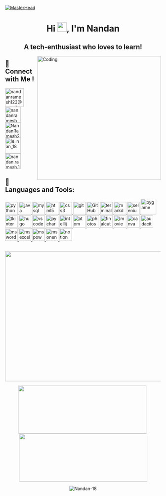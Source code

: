 [![MasterHead](https://i.ibb.co/tHZSVC1/3000.gif)](nandan18.netlify.app)

<h1 align="center">Hi <img src="https://raw.githubusercontent.com/MartinHeinz/MartinHeinz/master/wave.gif" width="30px">, I'm Nandan</h1>

<h2 align="center">A tech-enthusiast who loves to learn!</h2>

<img align="right" alt="Coding" width="400" src="https://www.datarhine.com/images/coming.gif">

## 🎯 Connect with Me !

<p align="left">
<a href="mailto:nandanramesh123@gmail.com"
   target="_blank">
  <img align="center"
     src="https://cdn-icons.flaticon.com/png/512/2875/premium/2875394.png?token=exp=1644324911~hmac=9000ecd6d95d108c936ff0928c6e6eee"
     alt="nandanramesh123@gmail.com"
     height="60"
     width="60" />
</a>  
<a href="https://linkedin.com/in/nandanramesh"
   target="_blank">
  <img align="center" 
       src="https://img.icons8.com/external-justicon-lineal-color-justicon/344/external-linkedin-social-media-justicon-lineal-color-justicon.png" 
       alt="nandanramesh" 
       height="50" 
       width="50" />
</a>  
<a href="https://twitter.com/NandanRamesh2" 
   target="_blank">
  <img align="center" 
       src="https://img.icons8.com/external-justicon-lineal-color-justicon/344/external-twitter-social-media-justicon-lineal-color-justicon.png" 
       alt="NandanRamesh2" 
       height="50" 
       width="50" />
</a>  
<a href="https://instagram.com/le_nan_18"
   target="_blank">
  <img align="center" 
       src="https://upload.wikimedia.org/wikipedia/commons/thumb/e/e7/Instagram_logo_2016.svg/132px-Instagram_logo_2016.svg.png" 
       alt="le_nan_18" 
       height="50" 
       width="50" />
</a>  
<a href="https://www.facebook.com/nandan.ramesh.1069"
   target="_blank">
  <img align="center"
       src="https://img.icons8.com/external-justicon-lineal-color-justicon/344/external-facebook-social-media-justicon-lineal-color-justicon.png"
       alt="nandan.ramesh.1069"
       height="50"
       width="50" />
</a>  
  
</p>

## 🚀 Languages and Tools:

<p align = "left"> 
  
<a href = "https://www.python.org"
   target = "_blank"> 
  <img src = "https://cdn-icons.flaticon.com/png/512/3098/premium/3098090.png?token=exp=1646115097~hmac=83cb5701f4751fd0487982c901103cc4"
       alt = "python"
       width = "40" 
       height = "40"/> 
</a> 
<a href = "https://www.java.com"
   target = "_blank"> 
  <img src = "https://cdn-icons-png.flaticon.com/512/226/226777.png"
       alt = "java" 
       width = "40" 
       height = "40"/> 
</a> 
<a href = "https://www.mysql.com" 
   target = "_blank"> 
  <img src = "https://d33wubrfki0l68.cloudfront.net/dcb20c9a5cdd57de99030108ec988a52b190b168/a9e1e/images/icon-pack/mysql.svg"
       alt = "mysql"
       width = "40"
       height = "40"/>
</a> 
<a href = "https://www.w3.org/html"
   target = "_blank"> 
  <img src = "https://cdn-icons-png.flaticon.com/512/888/888859.png"
       alt = "html5"
       width = "40"
       height = "40"/> 
</a> 
<a href = "https://www.w3schools.com/css"
   target = "_blank"> 
  <img src = "https://cdn-icons-png.flaticon.com/512/888/888847.png" 
       alt="css3" 
       width="40" 
       height="40"/> 
</a> 
<a href = "https://git-scm.com" 
   target = "_blank"> 
  <img src = "https://www.vectorlogo.zone/logos/git-scm/git-scm-icon.svg"
       alt="git" 
       width="40" 
       height="40"/> 
</a>
<a href = "https://github.com" 
   target = "_blank"> 
  <img src = "https://cdn-icons.flaticon.com/png/512/536/premium/536452.png?token=exp=1645812395~hmac=3158ffb454ca442a5c742915386a83ac" 
       alt="GitHub" 
       width="40" 
       height="40"/>
</a>
<a href = "https://en.wikipedia.org/wiki/Terminal_(macOS)" 
   target = "_blank"> 
  <img src = "https://www.macworld.co.uk/cmsdata/features/3608274/Terminalicon2_thumb900_1-1.png" 
       alt="terminal" 
       width="40" 
       height="40"/>
</a>
<a href = "https://en.wikipedia.org/wiki/Markdown" 
   target = "_blank"> 
  <img src = "https://img.icons8.com/nolan/344/markdown.png" 
       alt="markdown" 
       width="40" 
       height="40"/>
</a>
<a href = "https://www.selenium.dev" 
   target = "_blank"> 
  <img src = "https://img.icons8.com/officexs/344/selenium-test-automation.png" 
       alt="selenium" 
       width="40" 
       height="40"/>
</a>
<a href = "https://www.pygame.org" 
   target = "_blank"> 
  <img src = "https://dhanush.gallerycdn.vsassets.io/extensions/dhanush/pygame-snips/0.0.4/1632475634170/Microsoft.VisualStudio.Services.Icons.Default" 
       alt="pygame" 
       width="50" 
       height="50"/>
</a>
<a href = "https://docs.python.org/3/library/tkinter.html" 
   target = "_blank"> 
  <img src = "https://i.ibb.co/hMTyD9g/pngwing-com.png" 
       alt="tkinter" 
       width="40" 
       height="40"/>
</a>
<a href = "https://gohugo.io" 
   target = "_blank"> 
  <img src = "https://d33wubrfki0l68.cloudfront.net/d8b90f575d5630e17b76f200f8b1a3311e3b03b7/eeca9/images/icon-pack/hugo.svg"
       alt="hugo" 
       width="40" 
       height="40"/> 
</a>
<a href = "https://code.visualstudio.com" 
   target = "_blank"> 
  <img src = "https://img.icons8.com/color/344/visual-studio-code-2019.png" 
       alt="vscode" 
       width="40" 
       height="40"/> 
</a>
<a href = "https://www.jetbrains.com/pycharm" 
   target = "_blank"> 
  <img src = "https://img.icons8.com/color/344/pycharm.png" 
       alt="pycharm" 
       width="40" 
       height="40"/> 
</a>
<a href = "https://www.jetbrains.com/idea" 
   target = "_blank"> 
  <img src = "https://img.icons8.com/color/344/intellij-idea.png" 
       alt="intellij" 
       width="40" 
       height="40"/> 
</a>
<a href = "https://atom.io" 
   target = "_blank"> 
  <img src = "https://seeklogo.com/images/A/atom-logo-19BD90FF87-seeklogo.com.png" 
       alt="atom" 
       width="40" 
       height="40"/> 
</a>
  <a href = "https://www.photoshop.com/en" 
   target = "_blank"> 
  <img src = "https://d33wubrfki0l68.cloudfront.net/434767316b96f7729fddf13409a67dbb48c15777/5952d/images/icon-pack/photoshop.svg" 
       alt="photoshop" 
       width="40" 
       height="40"/>
</a>
  <a href = "https://en.wikipedia.org/wiki/Final_Cut_Pro" 
   target = "_blank">
  <img src = "https://d33wubrfki0l68.cloudfront.net/f5afcc33247b90f5ddb9fa346ec0351c92c1a732/6308b/images/icon-pack/finalcut.svg" 
     alt="finalcutpro"
     width = "40" 
     height = "40"/>
</a>
<a href = "https://en.wikipedia.org/wiki/IMovie" 
   target = "_blank">
<img src = "https://img.icons8.com/fluency/344/imovie.png" 
     alt="imovie" 
     width = "40" 
     height = "40"/>
</a>
<a href = "https://www.canva.com" 
   target = "_blank">
  <img src = "https://cdn.worldvectorlogo.com/logos/canva-1.svg" 
       alt="canva" 
       width = "40" 
       height = "40"/>
</a>
  <a href = "https://www.audacityteam.org" 
   target = "_blank">
  <img src = "https://d33wubrfki0l68.cloudfront.net/508fb2aa335ff58eb64362eb68946b0eb4e13ac9/04711/images/icon-pack/audacity.svg" 
       alt="audacity" 
       width = "40" 
       height = "40"/>
</a>
<a href = "https://www.microsoft.com/en-in/microsoft-365/word" 
   target = "_blank"> 
  <img src = "https://img.icons8.com/color/344/microsoft-word-2019--v2.png" 
       alt="msword" 
       width="40" 
       height="40"/> 
</a>
<a href = "https://www.microsoft.com/en-in/microsoft-365/excel" 
   target = "_blank"> 
  <img src = "https://img.icons8.com/color/344/microsoft-excel-2019--v1.png" 
       alt="msexcel" 
       width="40" 
       height="40"/> 
</a>
<a href = "https://www.microsoft.com/en-in/microsoft-365/powerpoint" 
   target = "_blank">
  <img src = "https://img.icons8.com/color/344/microsoft-powerpoint-2019--v1.png" 
       alt="mspowerpoint"
       width="40" 
       height="40"/> 
</a>
<a href = "https://www.microsoft.com/en-us/microsoft-365/onenote/digital-note-taking-app" 
   target = "_blank">
  <img src = "https://img.icons8.com/color/344/microsoft-onenote-2019.png" 
       alt="msonenote" 
       width="40" 
       height="40"/> 
</a>
<a href = "https://www.notion.so" 
   target = "_blank"> 
  <img src = "https://upload.wikimedia.org/wikipedia/commons/4/45/Notion_app_logo.png" 
       alt="notion" 
       width="40" 
       height="40"/> 
</a>
</p>

##

<a href = "https://github.com/Nandan-18"
   target = "_blank">
<img src = "https://activity-graph.herokuapp.com/graph?username=Nandan-18&&theme=xcode"
        height = "420"
        width = "1200" />
</a>

<div align="center">
    <p><a href= "https://github.com/Nandan-18" style="margin-right: 5px"><img src="https://github-readme-streak-stats.herokuapp.com?user=Nandan-18&theme=github-dark&date_format=M%20j%5B%2C%20Y%5D" height = "155" width = "415"></a> <a href='https://github.com/Nandan-18'><img src="https://github-readme-stats.vercel.app/api?username=Nandan-18&show_icons=true&theme=radical" height = "155" width = "415"></a></p>
</div>

<p align="center"> <img src="https://profile-counter.glitch.me/Nandan-18/count.svg" alt="Nandan-18" /> </p>
